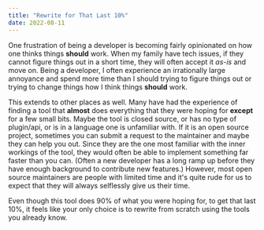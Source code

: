 ```yaml
---
title: "Rewrite for That Last 10%"
date: 2022-08-11
---
```


One frustration of being a developer is becoming fairly opinionated on how one thinks things **should** work. When my family have tech issues, if they cannot figure things out in a short time, they will often accept it _as-is_ and move on. Being a developer, I often experience an irrationally large annoyance and spend more time than I should trying to figure things out or trying to change things how I think things **should** work.

This extends to other places as well. Many have had the experience of finding a tool that **almost** does everything that they were hoping for **except** for a few small bits. Maybe the tool is closed source, or has no type of plugin/api, or is in a language one is unfamiliar with. If it is an open source project, sometimes you can submit a request to the maintainer and maybe they can help you out. Since they are the one most familiar with the inner workings of the tool, they would often be able to implement something far faster than you can. (Often a new developer has a long ramp up before they have enough background to contribute new features.) However, most open source maintainers are people with limited time and it's quite rude for us to expect that they will always selflessly give us their time.

Even though this tool does 90% of what you were hoping for, to get that last 10%, it feels like your only choice is to rewrite from scratch using the tools you already know.

